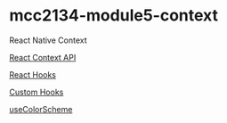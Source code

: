 # mcc2134-module5-context
React Native Context

[React Context API](https://reactjs.org/docs/context.html)

[React Hooks](https://reactjs.org/docs/hooks-intro.html)

[Custom Hooks](https://reactjs.org/docs/hooks-custom.html)

[useColorScheme](https://reactnative.dev/docs/usecolorscheme)
